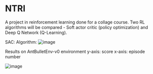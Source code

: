 # NTRI
A project in reinforcement learning done for a collage course. Two RL algorithms will be compared - Soft actor critic (policy optimization) and Deep Q Network (Q-Learning).



SAC:
Algorithm:
![image](https://lilianweng.github.io/lil-log/assets/images/SAC_algo.png)


Results on AntBulletEnv-v0 environment 
y-axis: score
x-axis: episode number

![image](https://live.staticflickr.com/65535/51567022435_876b7afc83_z.jpg)

